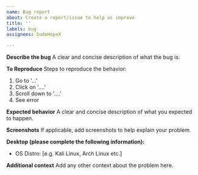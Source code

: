 ```yaml
---
name: Bug report
about: Create a report/issue to help us improve
title: ''
labels: bug
assignees: SudoHopeX

---
```


**Describe the bug**
A clear and concise description of what the bug is.

**To Reproduce**
Steps to reproduce the behavior:
1. Go to '...'
2. Click on '....'
3. Scroll down to '....'
4. See error

**Expected behavior**
A clear and concise description of what you expected to happen.

**Screenshots**
If applicable, add screenshots to help explain your problem.

**Desktop (please complete the following information):**
 - OS Distro: [e.g. Kali Linux, Arch Linux etc.]

**Additional context**
Add any other context about the problem here.
